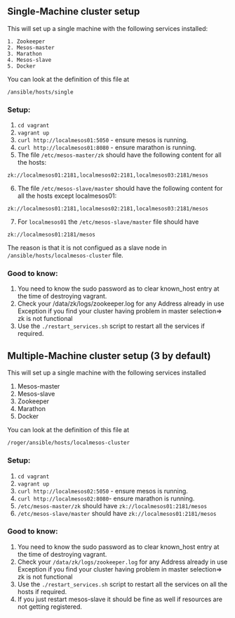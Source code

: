 ## Single-Machine cluster setup
This will set up a single machine with the following services installed:
```
1. Zookeeper
2. Mesos-master
3. Marathon
4. Mesos-slave
5. Docker
```

You can look at the definition of this file at
```
/ansible/hosts/single
```

### Setup:
1. `cd vagrant`
2. `vagrant up`
3. `curl http://localmesos01:5050` - ensure mesos is running.
4. `curl http://localmesos01:8080` - ensure marathon is running.
5. The file `/etc/mesos-master/zk` should have the following content for all the hosts:
```
zk://localmesos01:2181,localmesos02:2181,localmesos03:2181/mesos
```
6. The file `/etc/mesos-slave/master` should have the following content for all the hosts except localmesos01:
```
zk://localmesos01:2181,localmesos02:2181,localmesos03:2181/mesos
```
7. For `localmesos01` the `/etc/mesos-slave/master` file should have
```
zk://localmesos01:2181/mesos
```
The reason is that it is not configued as a slave node in `/ansible/hosts/localmesos-cluster` file.

### Good to know:
1. You need to know the sudo password as to clear known_host entry at the time of destroying vagrant.
2. Check your /data/zk/logs/zookeeper.log for any Address already in use Exception if you find your cluster having problem in master selection=> zk is not functional
3. Use the ```./restart_services.sh``` script to restart all the services if required.

## Multiple-Machine cluster setup (3 by default)
This will set up a single machine with the following services installed
1. Mesos-master
2. Mesos-slave
3. Zookeeper
4. Marathon
5. Docker

You can look at the definition of this file at
```
/roger/ansible/hosts/localmesos-cluster
```

### Setup:
1. `cd vagrant`
2. `vagrant up`
3. `curl http://localmesos02:5050` - ensure mesos is running.
4. `curl http://localmesos02:8080`- ensure marathon is running.
5. `/etc/mesos-master/zk` should have `zk://localmesos01:2181/mesos`
6. `/etc/mesos-slave/master` should have `zk://localmesos01:2181/mesos`

### Good to know:
1. You need to know the sudo password as to clear known_host entry at the time of destroying vagrant.
2. Check your `/data/zk/logs/zookeeper.log` for any Address already in use Exception if you find your cluster having problem in master selection=> zk is not functional
3. Use the `./restart_services.sh` script to restart all the services on all the hosts if required.
4. If you just restart mesos-slave it should be fine as well if resources are not getting registered.
